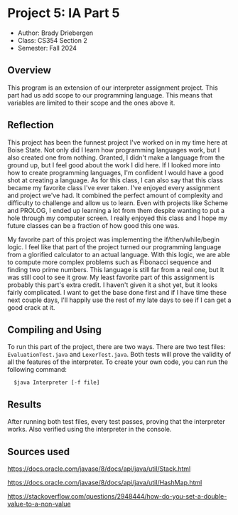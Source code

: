 # Project 5: IA Part 5

* Author: Brady Driebergen
* Class: CS354 Section 2
* Semester: Fall 2024

## Overview

This program is an extension of our interpreter assignment project. This part had us
add scope to our programming language. This means that variables are limited to their
scope and the ones above it.


## Reflection

This project has been the funnest project I've worked on in my time here at Boise State.
Not only did I learn how programming languages work, but I also created one from nothing.
Granted, I didn't make a language from the ground up, but I feel good about the work I did
here. If I looked more into how to create programming languages, I'm confident I would have
a good shot at creating a language. As for this class, I can also say that this class became
my favorite class I've ever taken. I've enjoyed every assignment and project we've had. It
combined the perfect amount of complexity and difficulty to challenge and allow us to learn.
Even with projects like Scheme and PROLOG, I ended up learning a lot from them despite
wanting to put a hole through my computer screen. I really enjoyed this class and I hope my
future classes can be a fraction of how good this one was.

My favorite part of this project was implementing the if/then/while/begin logic. I feel like
that part of the project turned our programming language from a glorified calculator to an 
actual language. With this logic, we are able to compute more complex problems such as
Fibonacci sequence and finding two prime numbers. This language is still far from a real one, 
but It was still cool to see it grow. My least favorite part of this assignment is probably
this part's extra credit. I haven't given it a shot yet, but it looks fairly complicated. I
want to get the base done first and if I have time these next couple days, I'll happily use
the rest of my late days to see if I can get a good crack at it.


## Compiling and Using

To run this part of the project, there are two ways. There are two test files:
```EvaluationTest.java``` and ```LexerTest.java```. Both tests will prove the validity
of all the features of the interpreter. To create your own code, you can run the
following command:

      $java Interpreter [-f file]

## Results

After running both test files, every test passes, proving that the interpreter works.
Also verified using the interpreter in the console. 

## Sources used

https://docs.oracle.com/javase/8/docs/api/java/util/Stack.html

https://docs.oracle.com/javase/8/docs/api/java/util/HashMap.html

https://stackoverflow.com/questions/2948444/how-do-you-set-a-double-value-to-a-non-value